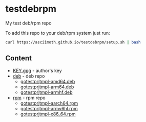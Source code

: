 # testdebrpm
My test deb/rpm repo

To add this repo to your deb/rpm system just run:
```sh
curl https://asciimoth.github.io/testdebrpm/setup.sh | bash
```

## Content
- [KEY.gpg](https://asciimoth.github.io/testdebrpm/KEY.gpg) - author's key
- [deb](https://asciimoth.github.io/testdebrpm/deb) - deb repo
	- [gotestprjtmpl-amd64.deb](https://asciimoth.github.io/testdebrpm/deb/pool/gotestprjtmpl-amd64.deb)
	- [gotestprjtmpl-arm64.deb](https://asciimoth.github.io/testdebrpm/deb/pool/gotestprjtmpl-arm64.deb)
	- [gotestprjtmpl-armhf.deb](https://asciimoth.github.io/testdebrpm/deb/pool/gotestprjtmpl-armhf.deb)
- [rpm](https://asciimoth.github.io/testdebrpm/rpm) - rpm repo
	- [gotestprjtmpl-aarch64.rpm](https://asciimoth.github.io/testdebrpm/rpm/packages/gotestprjtmpl-aarch64.rpm)
	- [gotestprjtmpl-armv6hl.rpm](https://asciimoth.github.io/testdebrpm/rpm/packages/gotestprjtmpl-armv6hl.rpm)
	- [gotestprjtmpl-x86_64.rpm](https://asciimoth.github.io/testdebrpm/rpm/packages/gotestprjtmpl-x86_64.rpm)

